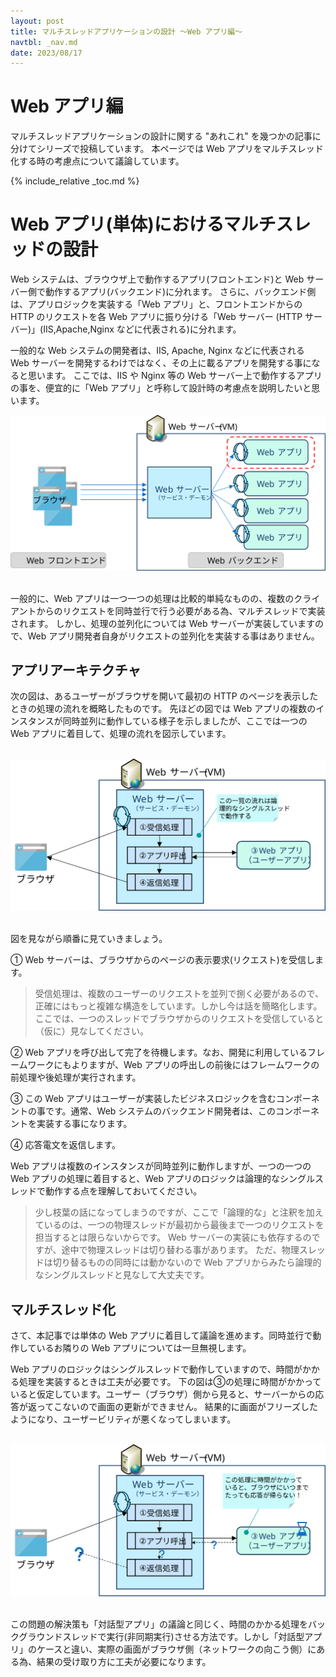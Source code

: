 ```yaml
---
layout: post
title: マルチスレッドアプリケーションの設計 〜Web アプリ編〜
navtbl: _nav.md
date: 2023/08/17
---
```

# Web アプリ編
マルチスレッドアプリケーションの設計に関する "あれこれ" を幾つかの記事に分けてシリーズで投稿しています。
本ページでは Web アプリをマルチスレッド化する時の考慮点について議論しています。

{% include_relative _toc.md %}

# Web アプリ(単体)におけるマルチスレッドの設計
Web システムは、ブラウウザ上で動作するアプリ(フロントエンド)と Web サーバー側で動作するアプリ(バックエンド)に分れます。
さらに、バックエンド側は、アプリロジックを実装する「Web アプリ」と、フロントエンドからの HTTP のリクエストを各 Web アプリに振り分ける「Web サーバー (HTTP サーバー)」(IIS,Apache,Nginx などに代表される)に分れます。

一般的な Web システムの開発者は、IIS, Apache, Nginx などに代表される Web サーバーを開発するわけではなく、その上に載るアプリを開発する事になると思います。
ここでは、IIS や Nginx 等の Web サーバー上で動作するアプリの事を、便宜的に「Web アプリ」と呼称して設計時の考慮点を説明したいと思います。

<div style="text-align: center"><img src="assets/web-web-system.svg" alt="Web システム" width="600px" /></div>
<br/>

一般的に、Web アプリは一つ一つの処理は比較的単純なものの、複数のクライアントからのリクエストを同時並行で行う必要がある為、マルチスレッドで実装されます。
しかし、処理の並列化については Web サーバーが実装していますので、Web アプリ開発者自身がリクエストの並列化を実装する事はありません。

## アプリアーキテクチャ

次の図は、あるユーザーがブラウザを開いて最初の HTTP のページを表示したときの処理の流れを概略したものです。
先ほどの図では Web アプリの複数のインスタンスが同時並列に動作している様子を示しましたが、ここでは一つの Web アプリに着目して、処理の流れを図示しています。

<br/>
<div style="text-align: center"><img src="assets/web-arch.svg" alt="Web アーキテクチャ" width="600px" /></div>
<br/>

図を見ながら順番に見ていきましょう。

① Web サーバーは、ブラウザからのページの表示要求(リクエスト)を受信します。

>受信処理は、複数のユーザーのリクエストを並列で捌く必要があるので、正確にはもっと複雑な構造をしています。しかし今は話を簡略化します。
>ここでは、一つのスレッドでブラウザからのリクエストを受信していると（仮に）見なしてください。

② Web アプリを呼び出して完了を待機します。なお、開発に利用しているフレームワークにもよりますが、Web アプリの呼出しの前後にはフレームワークの前処理や後処理が実行されます。

③ この Web アプリはユーザーが実装したビジネスロジックを含むコンポーネントの事です。通常、Web システムのバックエンド開発者は、このコンポーネントを実装する事になります。

④ 応答電文を返信します。

Web アプリは複数のインスタンスが同時並列に動作しますが、一つの一つの Web アプリの処理に着目すると、Web アプリのロジックは論理的なシングルスレッドで動作する点を理解しておいてください。

> 少し枝葉の話になってしまうのですが、ここで「論理的な」と注釈を加えているのは、一つの物理スレッドが最初から最後まで一つのリクエストを担当するとは限らないからです。
> Web サーバーの実装にも依存するのですが、途中で物理スレッドは切り替わる事があります。
> ただ、物理スレッドは切り替るものの同時には動かないので Web アプリからみたら論理的なシングルスレッドと見なして大丈夫です。

## マルチスレッド化

さて、本記事では単体の Web アプリに着目して議論を進めます。同時並行で動作しているお隣りの Web アプリについては一旦無視します。

Web アプリのロジックはシングルスレッドで動作していますので、時間がかかる処理を実装するときは工夫が必要です。
下の図は③の処理に時間がかかっていると仮定しています。ユーザー（ブラウザ）側から見ると、サーバーからの応答が返ってこないので画面の更新ができません。
結果的に画面がフリーズしたようになり、ユーザービリティが悪くなってしまいます。

<br/>
<div style="text-align: center"><img src="assets/web-delay-component.svg" alt="遅い Web アプリ" width="600px" /></div>
<br/>

この問題の解決策も「対話型アプリ」の議論と同じく、時間のかかる処理をバックグラウンドスレッドで実行(非同期実行)させる方法です。しかし「対話型アプリ」のケースと違い、実際の画面がブラウザ側（ネットワークの向こう側）にある為、結果の受け取り方に工夫が必要になります。

